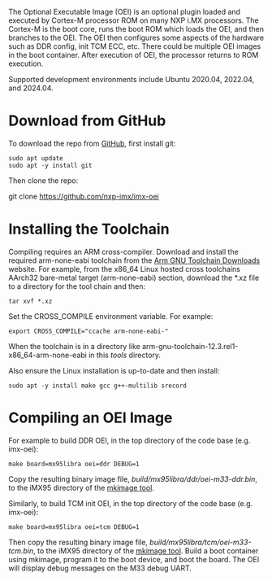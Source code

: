 The Optional Executable Image (OEI) is an optional plugin loaded and executed by Cortex-M processor
ROM on many NXP i.MX processors. The Cortex-M is the boot core, runs the boot ROM which loads the OEI, and then
branches to the OEI. The OEI then configures some aspects of the hardware such as DDR config, init TCM ECC, etc.
There could be multiple OEI images in the boot container. After execution of OEI, the processor returns
to ROM execution.

Supported development environments include Ubuntu 2020.04, 2022.04, and 2024.04.

Download from GitHub
====================

To download the repo from [GitHub](https://github.com/nxp-imx/imx-oei), first install git:

    sudo apt update
    sudo apt -y install git

Then clone the repo:

git clone https://github.com/nxp-imx/imx-oei

Installing the Toolchain
========================

Compiling requires an ARM cross-compiler. Download and install the required arm-none-eabi toolchain from
the [Arm GNU Toolchain Downloads](https://developer.arm.com/downloads/-/arm-gnu-toolchain-downloads)
website. For example, from the x86_64 Linux hosted cross toolchains AArch32 bare-metal target
(arm-none-eabi) section, download the *.xz file to a directory for the tool chain and then:

    tar xvf *.xz

Set the CROSS_COMPILE environment variable. For example:

    export CROSS_COMPILE="ccache arm-none-eabi-"

When the toolchain is in a directory like arm-gnu-toolchain-12.3.rel1-x86_64-arm-none-eabi in this
*tools* directory.

Also ensure the Linux installation is up-to-date and then install:

    sudo apt -y install make gcc g++-multilib srecord

Compiling an OEI Image
=====================

For example to build DDR OEI, in the top directory of the code base (e.g. imx-oei):

    make board=mx95libra oei=ddr DEBUG=1

Copy the resulting binary image file, *build/mx95libra/ddr/oei-m33-ddr.bin*, to the iMX95 directory of the
[mkimage tool](https://github.com/nxp-imx/imx-mkimage).

Similarly, to build TCM init OEI, in the top directory of the code base (e.g. imx-oei):

    make board=mx95libra oei=tcm DEBUG=1

Then copy the resulting binary image file, *build/mx95libra/tcm/oei-m33-tcm.bin*, to the iMX95 directory of the
[mkimage tool](https://github.com/nxp-imx/imx-mkimage). Build a boot container using mkimage, program
it to the boot device, and boot the board. The OEI will display debug messages on the M33 debug
UART.
